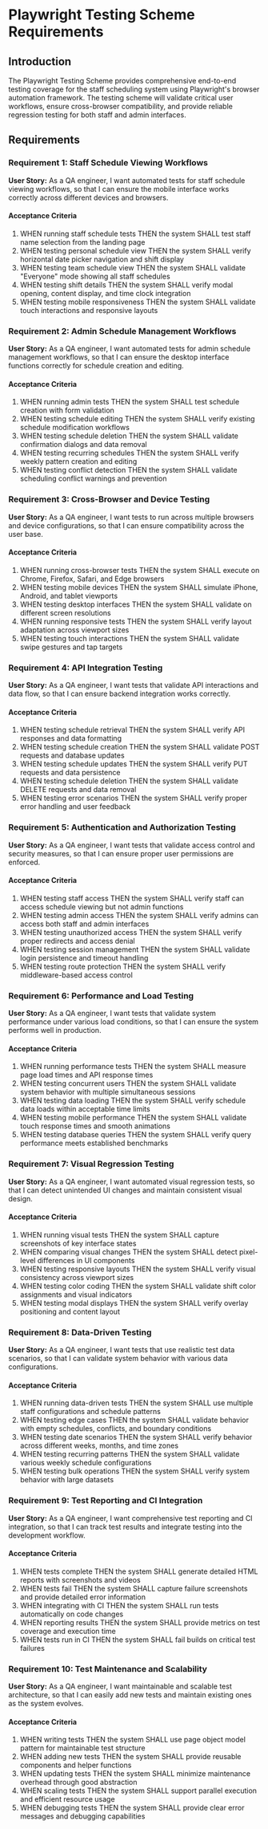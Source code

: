 # Playwright Testing Scheme Requirements

## Introduction

The Playwright Testing Scheme provides comprehensive end-to-end testing coverage for the staff scheduling system using Playwright's browser automation framework. The testing scheme will validate critical user workflows, ensure cross-browser compatibility, and provide reliable regression testing for both staff and admin interfaces.

## Requirements

### Requirement 1: Staff Schedule Viewing Workflows

**User Story:** As a QA engineer, I want automated tests for staff schedule viewing workflows, so that I can ensure the mobile interface works correctly across different devices and browsers.

#### Acceptance Criteria

1. WHEN running staff schedule tests THEN the system SHALL test staff name selection from the landing page
2. WHEN testing personal schedule view THEN the system SHALL verify horizontal date picker navigation and shift display
3. WHEN testing team schedule view THEN the system SHALL validate "Everyone" mode showing all staff schedules
4. WHEN testing shift details THEN the system SHALL verify modal opening, content display, and time clock integration
5. WHEN testing mobile responsiveness THEN the system SHALL validate touch interactions and responsive layouts

### Requirement 2: Admin Schedule Management Workflows

**User Story:** As a QA engineer, I want automated tests for admin schedule management workflows, so that I can ensure the desktop interface functions correctly for schedule creation and editing.

#### Acceptance Criteria

1. WHEN running admin tests THEN the system SHALL test schedule creation with form validation
2. WHEN testing schedule editing THEN the system SHALL verify existing schedule modification workflows
3. WHEN testing schedule deletion THEN the system SHALL validate confirmation dialogs and data removal
4. WHEN testing recurring schedules THEN the system SHALL verify weekly pattern creation and editing
5. WHEN testing conflict detection THEN the system SHALL validate scheduling conflict warnings and prevention

### Requirement 3: Cross-Browser and Device Testing

**User Story:** As a QA engineer, I want tests to run across multiple browsers and device configurations, so that I can ensure compatibility across the user base.

#### Acceptance Criteria

1. WHEN running cross-browser tests THEN the system SHALL execute on Chrome, Firefox, Safari, and Edge browsers
2. WHEN testing mobile devices THEN the system SHALL simulate iPhone, Android, and tablet viewports
3. WHEN testing desktop interfaces THEN the system SHALL validate on different screen resolutions
4. WHEN running responsive tests THEN the system SHALL verify layout adaptation across viewport sizes
5. WHEN testing touch interactions THEN the system SHALL validate swipe gestures and tap targets

### Requirement 4: API Integration Testing

**User Story:** As a QA engineer, I want tests that validate API interactions and data flow, so that I can ensure backend integration works correctly.

#### Acceptance Criteria

1. WHEN testing schedule retrieval THEN the system SHALL verify API responses and data formatting
2. WHEN testing schedule creation THEN the system SHALL validate POST requests and database updates
3. WHEN testing schedule updates THEN the system SHALL verify PUT requests and data persistence
4. WHEN testing schedule deletion THEN the system SHALL validate DELETE requests and data removal
5. WHEN testing error scenarios THEN the system SHALL verify proper error handling and user feedback

### Requirement 5: Authentication and Authorization Testing

**User Story:** As a QA engineer, I want tests that validate access control and security measures, so that I can ensure proper user permissions are enforced.

#### Acceptance Criteria

1. WHEN testing staff access THEN the system SHALL verify staff can access schedule viewing but not admin functions
2. WHEN testing admin access THEN the system SHALL verify admins can access both staff and admin interfaces
3. WHEN testing unauthorized access THEN the system SHALL verify proper redirects and access denial
4. WHEN testing session management THEN the system SHALL validate login persistence and timeout handling
5. WHEN testing route protection THEN the system SHALL verify middleware-based access control

### Requirement 6: Performance and Load Testing

**User Story:** As a QA engineer, I want tests that validate system performance under various load conditions, so that I can ensure the system performs well in production.

#### Acceptance Criteria

1. WHEN running performance tests THEN the system SHALL measure page load times and API response times
2. WHEN testing concurrent users THEN the system SHALL validate system behavior with multiple simultaneous sessions
3. WHEN testing data loading THEN the system SHALL verify schedule data loads within acceptable time limits
4. WHEN testing mobile performance THEN the system SHALL validate touch response times and smooth animations
5. WHEN testing database queries THEN the system SHALL verify query performance meets established benchmarks

### Requirement 7: Visual Regression Testing

**User Story:** As a QA engineer, I want automated visual regression tests, so that I can detect unintended UI changes and maintain consistent visual design.

#### Acceptance Criteria

1. WHEN running visual tests THEN the system SHALL capture screenshots of key interface states
2. WHEN comparing visual changes THEN the system SHALL detect pixel-level differences in UI components
3. WHEN testing responsive layouts THEN the system SHALL verify visual consistency across viewport sizes
4. WHEN testing color coding THEN the system SHALL validate shift color assignments and visual indicators
5. WHEN testing modal displays THEN the system SHALL verify overlay positioning and content layout

### Requirement 8: Data-Driven Testing

**User Story:** As a QA engineer, I want tests that use realistic test data scenarios, so that I can validate system behavior with various data configurations.

#### Acceptance Criteria

1. WHEN running data-driven tests THEN the system SHALL use multiple staff configurations and schedule patterns
2. WHEN testing edge cases THEN the system SHALL validate behavior with empty schedules, conflicts, and boundary conditions
3. WHEN testing date scenarios THEN the system SHALL verify behavior across different weeks, months, and time zones
4. WHEN testing recurring patterns THEN the system SHALL validate various weekly schedule configurations
5. WHEN testing bulk operations THEN the system SHALL verify system behavior with large datasets

### Requirement 9: Test Reporting and CI Integration

**User Story:** As a QA engineer, I want comprehensive test reporting and CI integration, so that I can track test results and integrate testing into the development workflow.

#### Acceptance Criteria

1. WHEN tests complete THEN the system SHALL generate detailed HTML reports with screenshots and videos
2. WHEN tests fail THEN the system SHALL capture failure screenshots and provide detailed error information
3. WHEN integrating with CI THEN the system SHALL run tests automatically on code changes
4. WHEN reporting results THEN the system SHALL provide metrics on test coverage and execution time
5. WHEN tests run in CI THEN the system SHALL fail builds on critical test failures

### Requirement 10: Test Maintenance and Scalability

**User Story:** As a QA engineer, I want maintainable and scalable test architecture, so that I can easily add new tests and maintain existing ones as the system evolves.

#### Acceptance Criteria

1. WHEN writing tests THEN the system SHALL use page object model pattern for maintainable test structure
2. WHEN adding new tests THEN the system SHALL provide reusable components and helper functions
3. WHEN updating tests THEN the system SHALL minimize maintenance overhead through good abstraction
4. WHEN scaling tests THEN the system SHALL support parallel execution and efficient resource usage
5. WHEN debugging tests THEN the system SHALL provide clear error messages and debugging capabilities